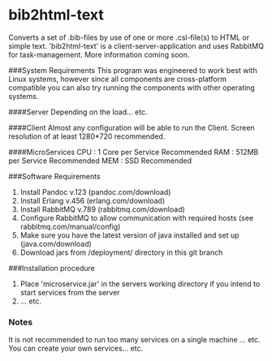 # bib2html-text
Converts a set of .bib-files by use of one or more .csl-file(s) to HTML or simple text. 'bib2html-text' is a client-server-application and uses RabbitMQ for task-management. More information coming soon.

###System Requirements
This program was engineered to work best with Linux systems, however since all components are cross-platform compatible
you can also try running the components with other operating systems.

####Server
Depending on the load... etc.

####Client
Almost any configuration will be able to run the Client. 
Screen resolution of at least 1280*720 recommended.

####MicroServices
CPU : 1 Core per Service Recommended
RAM : 512MB per Service Recommended
MEM : SSD Recommended

###Software Requirements
1. Install Pandoc v.123 (pandoc.com/download)
2. Install Erlang v.456 (erlang.com/download)
3. Install RabbitMQ v.789 (rabbitmq.com/download)
4. Configure RabbitMQ to allow communication with required hosts (see rabbitmq.com/manual/config)
5. Make sure you have the latest version of java installed and set up (java.com/download)
6. Download jars from /deployment/ directory in this git branch

###Installation procedure
1. Place 'microservice.jar' in the servers working directory if you intend to start services from the server
2. ... etc.

### Notes
It is not recommended to run too many services on a single machine ... etc.
You can create your own services... etc.